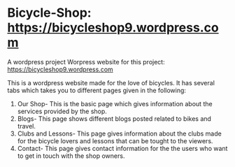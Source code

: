 # Bicycle-Shop: https://bicycleshop9.wordpress.com
A wordpress project
Worpress website for this project:
https://bicycleshop9.wordpress.com

This is a wordpress website made for the love of bicycles.
It has several tabs which takes you to different pages given in the following:
1) Our Shop- This is the basic page which gives information about the services provided by the shop.
2) Blogs- This page shows different blogs posted related to bikes and travel.
3) Clubs and Lessons- This page gives information about the clubs made for the bicycle lovers and lessons that can be tought to the viewers.
4) Contact- This page gives contact information for the the users who want to get in touch with the shop owners.
